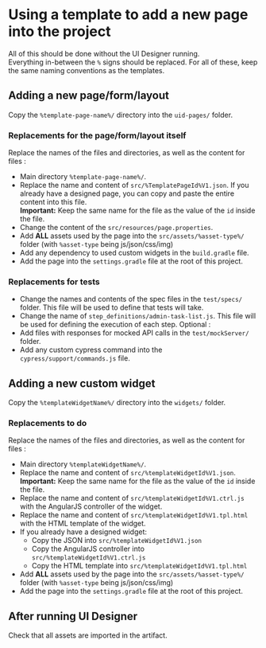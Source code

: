 # Using a template to add a new page into the project

All of this should be done without the UI Designer running. <br/>
Everything in-between the `%` signs should be replaced. 
For all of these, keep the same naming conventions as the templates.

## Adding a new page/form/layout

Copy the `%template-page-name%/` directory into the `uid-pages/` folder.

### Replacements for the page/form/layout itself

Replace the names of the files and directories, as well as the content for files :
- Main directory `%template-page-name%/`. 
- Replace the name and content of `src/%TemplatePageId%V1.json`. 
If you already have a designed page, you can copy and paste the entire content into this file.
<br/>**Important:** Keep the same name for the file as the value of the `id` inside the file.   
- Change the content of the `src/resources/page.properties`.
- Add **ALL** assets used by the page into the `src/assets/%asset-type%/` folder (with `%asset-type` being js/json/css/img)
- Add any dependency to used custom widgets in the `build.gradle` file.  
- Add the page into the `settings.gradle` file at the root of this project.

### Replacements for tests

- Change the names and contents of the spec files in the `test/specs/` folder. 
This file will be used to define that tests will take.
- Change the name of `step_definitions/admin-task-list.js`. 
This file will be used for defining the execution of each step. 
Optional :
- Add files with responses for mocked API calls in the `test/mockServer/` folder. 
- Add any custom cypress command into the `cypress/support/commands.js` file.

## Adding a new custom widget

Copy the `%templateWidgetName%/` directory into the `widgets/` folder.

### Replacements to do

Replace the names of the files and directories, as well as the content for files :
- Main directory `%templateWidgetName%/`. 
- Replace the name and content of `src/%templateWidgetId%V1.json`. 
<br/>**Important:** Keep the same name for the file as the value of the `id` inside the file.
- Replace the name and content of `src/%templateWidgetId%V1.ctrl.js` with the AngularJS controller of the widget.
- Replace the name and content of `src/%templateWidgetId%V1.tpl.html` with the HTML template of the widget.
- If you already have a designed widget:
    - Copy the JSON into `src/%templateWidgetId%V1.json`
    - Copy the AngularJS controller into `src/%templateWidgetId%V1.ctrl.js`
    - Copy the HTML template into `src/%templateWidgetId%V1.tpl.html`
- Add **ALL** assets used by the page into the `src/assets/%asset-type%/` folder (with `%asset-type` being js/json/css/img)
- Add the page into the `settings.gradle` file at the root of this project.

## After running UI Designer 

Check that all assets are imported in the artifact.